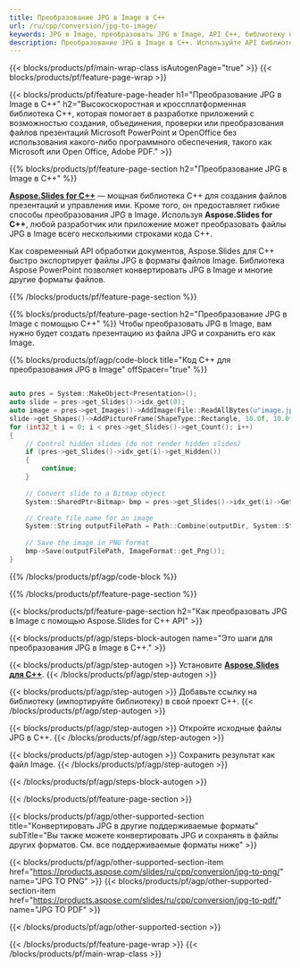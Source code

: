 ```yaml
---
title: Преобразование JPG в Image в C++
url: /ru/cpp/conversion/jpg-to-image/
keywords: JPG в Image, преобразовать JPG в Image, API C++, библиотеку C++, JPG, Image
description: Преобразование JPG в Image в C++. Используйте API библиотеки C++ для преобразования файлов JPG в файлы Image.
---
```


{{< blocks/products/pf/main-wrap-class isAutogenPage="true" >}}
{{< blocks/products/pf/feature-page-wrap >}}

{{< blocks/products/pf/feature-page-header h1="Преобразование JPG в Image в C++" h2="Высокоскоростная и кроссплатформенная библиотека C++, которая помогает в разработке приложений с возможностью создания, объединения, проверки или преобразования файлов презентаций Microsoft PowerPoint и OpenOffice без использования какого-либо программного обеспечения, такого как Microsoft или Open Office, Adobe PDF." >}}

{{% blocks/products/pf/feature-page-section h2="Преобразование JPG в Image в C++" %}}

[**Aspose.Slides for C++**](https://products.aspose.com/slides/ru/cpp/) — мощная библиотека C++ для создания файлов презентаций и управления ими. Кроме того, он предоставляет гибкие способы преобразования JPG в Image. Используя **Aspose.Slides for C++**, любой разработчик или приложение может преобразовать файлы JPG в Image всего несколькими строками кода C++.

Как современный API обработки документов, Aspose.Slides для C++ быстро экспортирует файлы JPG в форматы файлов Image. Библиотека Aspose PowerPoint позволяет конвертировать JPG в Image и многие другие форматы файлов.

{{% /blocks/products/pf/feature-page-section %}}

{{% blocks/products/pf/feature-page-section  h2="Преобразование JPG в Image с помощью C++" %}}
Чтобы преобразовать JPG в Image, вам нужно будет создать презентацию из файла JPG и сохранить его как Image.

{{% blocks/products/pf/agp/code-block title="Код C++ для преобразования JPG в Image" offSpacer="true" %}}

```cpp

auto pres = System::MakeObject<Presentation>();
auto slide = pres->get_Slides()->idx_get(0);
auto image = pres->get_Images()->AddImage(File::ReadAllBytes(u"image.jpg"));
slide->get_Shapes()->AddPictureFrame(ShapeType::Rectangle, 10.0f, 10.0f, 100.0f, 100.0f, image);
for (int32_t i = 0; i < pres->get_Slides()->get_Count(); i++)
{
    // Control hidden slides (do not render hidden slides)
    if (pres->get_Slides()->idx_get(i)->get_Hidden())
    {
        continue;
    }
    
    // Convert slide to a Bitmap object
    System::SharedPtr<Bitmap> bmp = pres->get_Slides()->idx_get(i)->GetThumbnail(2.f, 2.f);

    // Create file name for an image
    System::String outputFilePath = Path::Combine(outputDir, System::String(u"Slide_") + i + u".png");
    
    // Save the image in PNG format
    bmp->Save(outputFilePath, ImageFormat::get_Png());
}

```


{{% /blocks/products/pf/agp/code-block %}}

{{% /blocks/products/pf/feature-page-section %}}

{{< blocks/products/pf/feature-page-section  h2="Как преобразовать JPG в Image с помощью Aspose.Slides for C++ API" >}}

{{< blocks/products/pf/agp/steps-block-autogen name="Это шаги для преобразования JPG в Image в C++." >}}

{{< blocks/products/pf/agp/step-autogen >}}
Установите [**Aspose.Slides для C++**](https://products.aspose.com/slides/ru/cpp/).
{{< /blocks/products/pf/agp/step-autogen >}}

{{< blocks/products/pf/agp/step-autogen >}}
Добавьте ссылку на библиотеку (импортируйте библиотеку) в свой проект C++.
{{< /blocks/products/pf/agp/step-autogen >}}

{{< blocks/products/pf/agp/step-autogen >}}
Откройте исходные файлы JPG в C++.
{{< /blocks/products/pf/agp/step-autogen >}}

{{< blocks/products/pf/agp/step-autogen >}}
Сохранить результат как файл Image.
{{< /blocks/products/pf/agp/step-autogen >}}

{{< /blocks/products/pf/agp/steps-block-autogen >}}

{{< /blocks/products/pf/feature-page-section >}}

{{< blocks/products/pf/agp/other-supported-section title="Конвертировать JPG в другие поддерживаемые форматы" subTitle="Вы также можете конвертировать JPG и сохранять в файлы других форматов. См. все поддерживаемые форматы ниже" >}}

{{< blocks/products/pf/agp/other-supported-section-item href="https://products.aspose.com/slides/ru/cpp/conversion/jpg-to-png/" name="JPG TO PNG" >}}
{{< blocks/products/pf/agp/other-supported-section-item href="https://products.aspose.com/slides/ru/cpp/conversion/jpg-to-pdf/" name="JPG TO PDF" >}}


{{< /blocks/products/pf/agp/other-supported-section >}}

{{< /blocks/products/pf/feature-page-wrap >}}
{{< /blocks/products/pf/main-wrap-class >}}